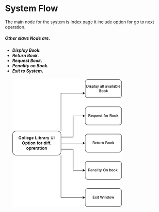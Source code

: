 # System Flow 

  The main node for the system is Index page it include option for go to next operation.
  <h5> Other slave Node are. <h5>
   
   
  - Display Book.
  - Return Book.
  - Request Book. 
  - Penality on Book.
  - Exit to System.<h5>
   ![](https://github.com/kalashband/M1_College_Library_management/blob/main/02_Architecture/system_Flow.png)
